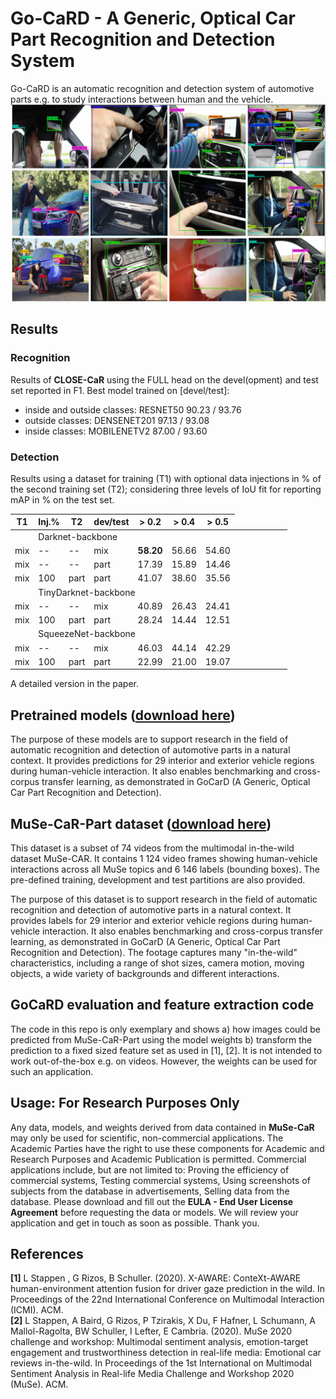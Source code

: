 # Go-CaRD - A Generic, Optical Car Part Recognition and Detection System

Go-CaRD is an automatic recognition and detection system of automotive parts e.g. to study interactions between human and the vehicle.
![GoCarD Example](https://github.com/lstappen/GoCarD/blob/main/img/example_MuSe_CaR.png?raw=true)

## Results
### Recognition 

Results of **CLOSE-CaR** using the FULL head on the devel(opment) and test set reported in F1. 
Best model trained on [devel/test]:
- inside and outside classes: RESNET50 90.23 / 93.76
- outside classes: DENSENET201 97.13 / 93.08 
- inside classes: MOBILENETV2 87.00 / 93.60

### Detection 

Results using a dataset for training (T1) with optional data injections in % of the second training set (T2); considering three levels of IoU fit for reporting mAP in  % on the test set.

| T1  | Inj.% | T2   | dev/test | > 0.2 | > 0.4 | > 0.5 |
|-----|----------|------|----------|-------|-------|-------|
|<td colspan=7>Darknet-backbone
| mix | --       | --   | mix      | **58.20** | 56.66 | 54.60 |
| mix | --       | --   | part     | 17.39 | 15.89 | 14.46 |
| mix | 100    | part | part     | 41.07 | 38.60 | 35.56 |
|<td colspan=7>TinyDarknet-backbone   |
| mix | --       | --   | mix      | 40.89 | 26.43 | 24.41 |
| mix | 100    | part | part     | 28.24 | 14.44 | 12.51 |
|<td colspan=7>SqueezeNet-backbone   |
| mix | --       | --   | mix      | 46.03 | 44.14 | 42.29 |
| mix | 100    | part | part     | 22.99 | 21.00 | 19.07 |

A detailed version in the paper.

## Pretrained models ([download here](https://zenodo.org/record/4453520)) 

The purpose of these models are to support research in the field of automatic recognition and detection of automotive parts in a natural context. It provides predictions for 29 interior and exterior vehicle regions during human-vehicle interaction. It also enables benchmarking and cross-corpus transfer learning, as demonstrated in GoCarD (A Generic, Optical Car Part Recognition and Detection).


## MuSe-CaR-Part dataset ([download here](https://zenodo.org/record/4450468)) 

This dataset is a subset of 74 videos from the multimodal in-the-wild dataset MuSe-CAR. It contains 1 124 video frames showing human-vehicle interactions across all MuSe topics and 6 146 labels (bounding boxes). The pre-defined training, development and test partitions are also provided. 

The purpose of this dataset is to support research in the field of automatic recognition and detection of automotive parts in a natural context. It provides labels for 29 interior and exterior vehicle regions during human-vehicle interaction. It also enables benchmarking and cross-corpus transfer learning, as demonstrated in GoCarD (A Generic, Optical Car Part Recognition and Detection). The footage captures many "in-the-wild" characteristics, including a range of shot sizes, camera motion, moving objects, a wide variety of backgrounds and different interactions. 

## GoCaRD evaluation and feature extraction code 
The code in this repo is only exemplary and shows a) how images could be predicted from MuSe-CaR-Part using the model weights b) transform the prediction to a fixed sized feature set as used in [1], [2]. It is not intended to work out-of-the-box e.g. on videos. However, the weights can be used for such an application.

## Usage: For Research Purposes Only

Any data, models, and weights derived from data contained in **MuSe-CaR** may only be used for scientific, non-commercial applications. The Academic Parties have the right to use these components for Academic and Research Purposes and Academic Publication is permitted. Commercial applications include, but are not limited to: Proving the efficiency of commercial systems, Testing commercial systems, Using screenshots of subjects from the database in advertisements, Selling data from the database. Please download and fill out the **EULA - End User License Agreement** before requesting the data or models. We will review your application and get in touch as soon as possible. Thank you.


## References
**[1]** L Stappen , G Rizos, B Schuller. (2020). X-AWARE: ConteXt-AWARE human-environment attention fusion for driver gaze prediction in the wild. In Proceedings of the 22nd International Conference on Multimodal Interaction (ICMI). ACM.<br>
**[2]** L Stappen, A Baird, G Rizos, P Tzirakis, X Du, F Hafner, L Schumann, A Mallol-Ragolta, BW Schuller, I Lefter, E Cambria. (2020). MuSe 2020 challenge and workshop: Multimodal sentiment analysis, emotion-target engagement and trustworthiness detection in real-life media: Emotional car reviews in-the-wild. In Proceedings of the 1st International on Multimodal Sentiment Analysis in Real-life Media Challenge and Workshop 2020 (MuSe). ACM.
